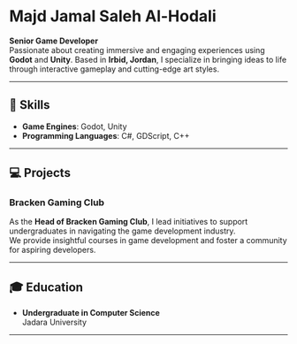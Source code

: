 # Majd Jamal Saleh Al-Hodali  

**Senior Game Developer**  
Passionate about creating immersive and engaging experiences using **Godot** and **Unity**. Based in **Irbid, Jordan**, I specialize in bringing ideas to life through interactive gameplay and cutting-edge art styles.

---

## 🔧 Skills  

- **Game Engines**: Godot, Unity  
- **Programming Languages**: C#, GDScript, C++  

---

## 💻 Projects  

### Bracken Gaming Club  
As the **Head of Bracken Gaming Club**, I lead initiatives to support undergraduates in navigating the game development industry.  
We provide insightful courses in game development and foster a community for aspiring developers.  

---

## 🎓 Education  

- **Undergraduate in Computer Science**  
  Jadara University  

---

